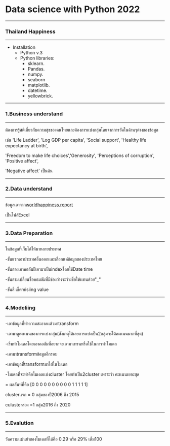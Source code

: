 # Data science with Python 2022
------
### Thailand Happiness
-----
* Installation
    * Python v.3
    * Python libraries:
        * sklearn.
        * Pandas.
        * numpy.
        * seaborn
        * matplotlib.
        * datetime.
        * yellowbrick.
-----

### 1.Business understand
------
ต้องการรู้สติเกี่ยวกับความสุขของคนไทยเเละต้องการเเบ่งกลุ่มโดยจากการวัดในด้านๆต่างของข้อมูล

เช่น 'Life Ladder', 'Log GDP per capita', 'Social support', 'Healthy life expectancy at birth', 

'Freedom to make life choices','Generosity', 'Perceptions of corruption', 'Positive affect',

 'Negative affect' เป็นต้น 

-----
### 2.Data understand
------
ข้อมูลเอาจาก[worldhappiness.report]( https://worldhappiness.report/ed/2021/#appendices-and-data )

เป็นไฟล์Excel 

-----
### 3.Data Preparation
------
ในข้อมูลที่เว็บได้ให้มาหลายประเทศ

-ขั้นแรกเอาประเทศอื่นออกเเละเลือกเเค่ข้อมูลของประเทศไทย

-ขั้นสองเอาคอลัมปีเอามาเป็นindexโดยใช้Date time

-ขั้นสามเปลี่ยนชื่อคอมลัมที่มีช่องว่างระว่างชื่อให้เเทนด้วย"_"

-ขั้นสี่ เช็คmisiing value

-----
### 4.Modeliing
-----
-เอาข้อมูลที่ทำความสะอาดเเล้วมาtransform

-เอามาดูคะเเนนของการเเบ่งกลุ่ม(สังเกตุได้เลยการเเบ่งเป็น2กลุ่มจะได้คะเเนนมากที่สุด)

-เริ่มทำโมเดลโดยเอาคอลัมที่อยากจะเอามาเทรนหรือใช้ในการทำโมเดล

-เอามาtransformข้อมูลอีกรอบ

-เอาข้อมูลที่transformมาใส่ในโมเดล 

-โมเดลที่จะทำคือโมเดลเเบ่งcluster โดยทำเป็น2cluster เพราะว่า คะเเนนเยอะสุด

= ผลลัพท์ที่คือ [0 0 0 0 0 0 0 0 0 0 1 1 1 1 1]

clusterเเรก = 0 กลุ่มของปี2006 ถึง 2015

culusterสอง =1  กลุ่ม2016 ถึง 2020

----
### 5.Evalution
----
วัดความเเม่นยำของโมเดลที่ได้คือ  0.29 หรือ 29% เต็ม100
















